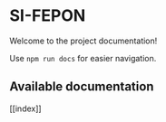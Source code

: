 # SI-FEPON

Welcome to the project documentation!

Use `npm run docs` for easier navigation.

## Available documentation

[[index]]
